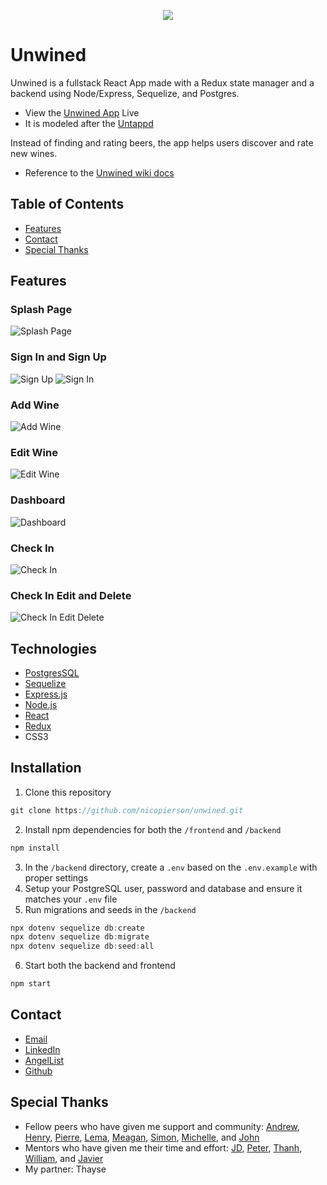 <p align='center'>
  <img src='frontend/src/assets/unwined_logo_large.png' >
</p>

# Unwined
Unwined is a fullstack React App made with a Redux state manager and a backend using Node/Express, Sequelize, and Postgres. 

* View the <a href='https://unwined-wine-app.herokuapp.com/'>Unwined App</a> Live
* It is modeled after the <a href='https://untappd.com/'>Untappd</a>

Instead of finding and rating beers, the app helps users discover and rate new wines.

* Reference to the <a href='https://www.github.com/nicopierson/unwined/wiki'>Unwined wiki docs</a>

## Table of Contents

  * [Features](#features)
  * [Contact](#contact)
  * [Special Thanks](#special-thanks)
  
## Features

### Splash Page
![Splash Page](./readme_assets/splash_page.png)

### Sign In and Sign Up
![Sign Up](./readme_assets/sign_up.png)
![Sign In](./readme_assets/sign_in.png)

### Add Wine
![Add Wine](./readme_assets/add_wine.png)

### Edit Wine
![Edit Wine](./readme_assets/edit_wine.png)

### Dashboard
![Dashboard](./readme_assets/dashboard.png)

### Check In
![Check In](./readme_assets/check_in.png)

### Check In Edit and Delete
![Check In Edit Delete](./readme_assets/check_in_edit.png)

## Technologies
* [PostgresSQL](https://www.postgresql.org/)
* [Sequelize](https://sequelize.org/)
* [Express.js](https://expressjs.com/)
* [Node.js](https://nodejs.org/)
* [React](https://reactjs.org/)
* [Redux](https://redux.js.org/)
* CSS3

## Installation

1. Clone this repository

```javascript
git clone https://github.com/nicopierson/unwined.git
```

2. Install npm dependencies for both the `/frontend` and `/backend`

```javascript
npm install
```

3. In the `/backend` directory, create a `.env` based on the `.env.example` with proper settings
4. Setup your PostgreSQL user, password and database and ensure it matches your `.env` file
5. Run migrations and seeds in the `/backend`

```javascript
npx dotenv sequelize db:create
npx dotenv sequelize db:migrate
npx dotenv sequelize db:seed:all
```

6. Start both the backend and frontend

```javascript
npm start
```

## Contact

* [Email](mailto:nicogpt@gmail.com)
* [LinkedIn](https://www.linkedin.com/in/nico-pierson/)
* [AngelList]()
* [Github](https://github.com/nicopierson)

## Special Thanks
* Fellow peers who have given me support and community: [Andrew](https://github.com/andru17urdna), [Henry](https://github.com/hnrywltn), [Pierre](https://github.com/TheGuilbotine), [Lema](https://github.com/lemlooma), [Meagan](https://github.com/meagan13), [Simon](https://github.com/Simonvargas), [Michelle](https://github.com/michellekontoff), and [John](https://github.com/Jomix-13)
* Mentors who have given me their time and effort: [JD](https://github.com/jdrichardstech), [Peter](https://github.com/Lazytangent), [Thanh](https://github.com/tawnthanh), [William](https://github.com/WJVincent), and [Javier](https://github.com/javiermortiz) 
* My partner: Thayse
